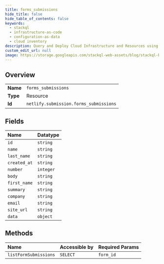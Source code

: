 ```yaml
---
title: forms_submissions
hide_title: false
hide_table_of_contents: false
keywords:
  - stackql
  - infrastructure-as-code
  - configuration-as-data
  - cloud inventory
description: Query and Deploy Cloud Infrastructure and Resources using SQL
custom_edit_url: null
image: https://storage.googleapis.com/stackql-web-assets/blog/stackql-blog-post-featured-image.png
---
```

  
    

## Overview
<table><tbody>
<tr><td><b>Name</b></td><td><code>forms_submissions</code></td></tr>
<tr><td><b>Type</b></td><td>Resource</td></tr>
<tr><td><b>Id</b></td><td><code>netlify.submission.forms_submissions</code></td></tr>
</tbody></table>

## Fields
| Name | Datatype |
|:-----|:---------|
| `id` | `string` |
| `name` | `string` |
| `last_name` | `string` |
| `created_at` | `string` |
| `number` | `integer` |
| `body` | `string` |
| `first_name` | `string` |
| `summary` | `string` |
| `company` | `string` |
| `email` | `string` |
| `site_url` | `string` |
| `data` | `object` |
## Methods
| Name | Accessible by | Required Params |
|:-----|:--------------|:----------------|
| `listFormSubmissions` | `SELECT` | `form_id` |
